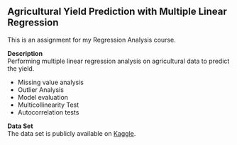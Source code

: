 ## Agricultural Yield Prediction with Multiple Linear Regression

This is an assignment for my Regression Analysis course.

**Description**  
Performing multiple linear regression analysis on agricultural data to predict the yield.

- Missing value analysis
- Outlier Analysis
- Model evaluation
- Multicollinearity Test
- Autocorrelation tests

**Data Set**  
The data set is publicly available on [Kaggle](https://www.kaggle.com/datasets/blueloki/synthetic-agricultural-yield-prediction-dataset).
